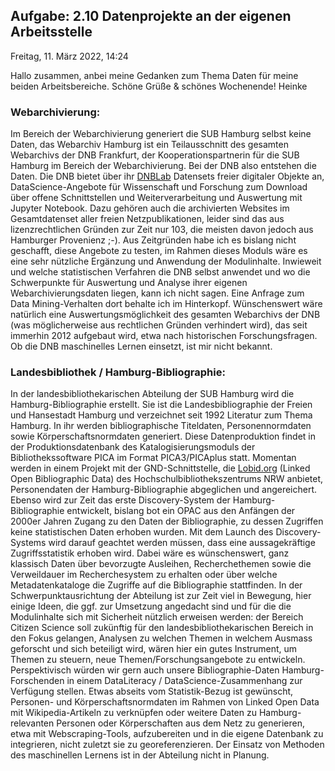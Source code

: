 ## Aufgabe: 2.10 Datenprojekte an der eigenen Arbeitsstelle
  
  
Freitag, 11. März 2022, 14:24

Hallo zusammen,
anbei meine Gedanken zum Thema Daten für meine beiden Arbeitsbereiche. Schöne Grüße & schönes Wochenende! Heinke
  
  
### Webarchivierung:

Im Bereich der Webarchivierung generiert die SUB Hamburg selbst keine Daten, das Webarchiv Hamburg ist ein Teilausschnitt des gesamten Webarchivs der DNB Frankfurt, der Kooperationspartnerin für die SUB Hamburg im Bereich der Webarchivierung. Bei der DNB also entstehen die Daten. Die DNB bietet über ihr [DNBLab](https://www.dnb.de/dnblab) Datensets freier digitaler Objekte an, DataScience-Angebote für Wissenschaft und Forschung zum Download über offene Schnittstellen und Weiterverarbeitung und Auswertung mit Jupyter Notebook. Dazu gehören auch die archivierten Websites im Gesamtdatenset aller freien Netzpublikationen, leider sind das aus lizenzrechtlichen Gründen zur Zeit nur 103, die meisten davon jedoch aus Hamburger Provenienz ;-). Aus Zeitgründen habe ich es bislang nicht geschafft, diese Angebote zu testen, im Rahmen dieses Moduls wäre es eine sehr nützliche Ergänzung und Anwendung der Modulinhalte. Inwieweit und welche statistischen Verfahren die DNB selbst anwendet und wo die Schwerpunkte für Auswertung und Analyse ihrer eigenen Webarchivierungsdaten liegen, kann ich nicht sagen. Eine Anfrage zum Data Mining-Verhalten dort behalte ich im Hinterkopf. Wünschenswert wäre natürlich eine Auswertungsmöglichkeit des gesamten Webarchivs der DNB (was möglicherweise aus rechtlichen Gründen verhindert wird), das seit immerhin 2012 aufgebaut wird, etwa nach historischen Forschungsfragen. Ob die DNB maschinelles Lernen einsetzt, ist mir nicht bekannt.

 

### Landesbibliothek / Hamburg-Bibliographie:

In der landesbibliothekarischen Abteilung der SUB Hamburg wird die Hamburg-Bibliographie erstellt. Sie ist die Landesbibliographie der Freien und Hansestadt Hamburg und verzeichnet seit 1992 Literatur zum Thema Hamburg. In ihr werden bibliographische Titeldaten, Personennormdaten sowie Körperschaftsnormdaten generiert. Diese Datenproduktion findet in der Produktionsdatenbank des Katalogisierungsmoduls der Bibliothekssoftware PICA im Format PICA3/PICAplus statt. Momentan werden in einem Projekt mit der GND-Schnittstelle, die [Lobid.org](https://lobid.org/gnd) (Linked Open Bibliographic Data) des Hochschulbibliothekszentrums NRW anbietet, Personendaten der Hamburg-Bibliographie abgeglichen und angereichert. Ebenso wird zur Zeit das erste Discovery-System der Hamburg-Bibliographie entwickelt, bislang bot ein OPAC aus den Anfängen der 2000er Jahren Zugang zu den Daten der Bibliographie, zu dessen Zugriffen keine statistischen Daten erhoben wurden. Mit dem Launch des Discovery-Systems wird darauf geachtet werden müssen, dass eine aussagekräftige Zugriffsstatistik erhoben wird. Dabei wäre es wünschenswert, ganz klassisch Daten über bevorzugte Ausleihen, Recherchethemen sowie die Verweildauer im Recherchesystem zu erhalten oder über welche Metadatenkataloge die Zugriffe auf die Bibliographie stattfinden. In der Schwerpunktausrichtung der Abteilung ist zur Zeit viel in Bewegung, hier einige Ideen, die ggf. zur Umsetzung angedacht sind und für die die Modulinhalte sich mit Sicherheit nützlich erweisen werden: der Bereich Citizen Science soll zukünftig für den landesbibliothekarischen Bereich in den Fokus gelangen, Analysen zu welchen Themen in welchem Ausmass geforscht und sich beteiligt wird, wären hier ein gutes Instrument, um Themen zu steuern, neue Themen/Forschungsangebote zu entwickeln. Perspektivisch würden wir gern auch unsere Bibliographie-Daten Hamburg-Forschenden in einem DataLiteracy / DataScience-Zusammenhang zur Verfügung stellen. Etwas abseits vom Statistik-Bezug ist gewünscht, Personen- und Körperschaftsnormdaten im Rahmen von Linked Open Data mit Wikipedia-Artikeln zu verknüpfen oder weitere Daten zu Hamburg-relevanten Personen oder Körperschaften aus dem Netz zu generieren, etwa mit Webscraping-Tools, aufzubereiten und in die eigene Datenbank zu integrieren, nicht zuletzt sie zu georeferenzieren. Der Einsatz von Methoden des maschinellen Lernens ist in der Abteilung nicht in Planung.
